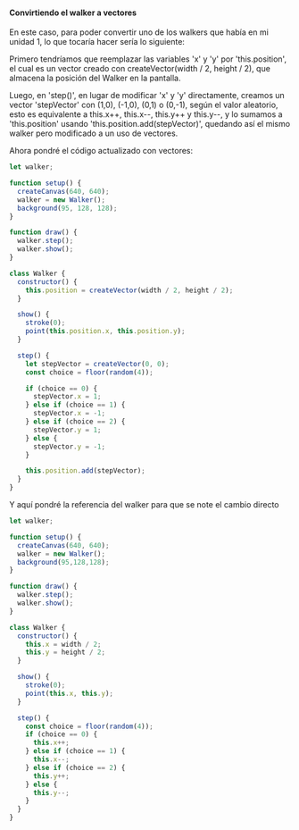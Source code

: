 #### Convirtiendo el walker a vectores

En este caso, para poder convertir uno de los walkers que había en mi unidad 1, lo que tocaría hacer sería lo siguiente:

Primero tendríamos que reemplazar las variables 'x' y 'y' por 'this.position', el cual es un vector creado con createVector(width / 2, height / 2), que almacena la posición del Walker en la pantalla.

Luego, en 'step()', en lugar de modificar 'x' y 'y' directamente, creamos un vector 'stepVector' con (1,0), (-1,0), (0,1) o (0,-1), según el valor aleatorio, esto es equivalente a this.x++, this.x--, this.y++ y this.y--,
y lo sumamos a 'this.position' usando 'this.position.add(stepVector)', quedando así el mismo walker pero modificado a un uso de vectores.

Ahora pondré el código actualizado con vectores:

```js
let walker;

function setup() {
  createCanvas(640, 640);
  walker = new Walker();
  background(95, 128, 128);
}

function draw() {
  walker.step();
  walker.show();
}

class Walker {
  constructor() {
    this.position = createVector(width / 2, height / 2);
  }

  show() {
    stroke(0);
    point(this.position.x, this.position.y);
  }

  step() {
    let stepVector = createVector(0, 0);
    const choice = floor(random(4));

    if (choice == 0) {
      stepVector.x = 1;
    } else if (choice == 1) {
      stepVector.x = -1;
    } else if (choice == 2) {
      stepVector.y = 1;
    } else {
      stepVector.y = -1;
    }

    this.position.add(stepVector);
  }
}
```

Y aquí pondré la referencia del walker para que se note el cambio directo 

```js
let walker;

function setup() {
  createCanvas(640, 640);      
  walker = new Walker();
  background(95,128,128);      
}

function draw() {
  walker.step();
  walker.show();
}

class Walker {
  constructor() {
    this.x = width / 2;
    this.y = height / 2;
  }

  show() {
    stroke(0);
    point(this.x, this.y);
  }

  step() {
    const choice = floor(random(4));
    if (choice == 0) {
      this.x++;
    } else if (choice == 1) {
      this.x--;
    } else if (choice == 2) {
      this.y++;
    } else {      
      this.y--;
    }
  }
}
```
